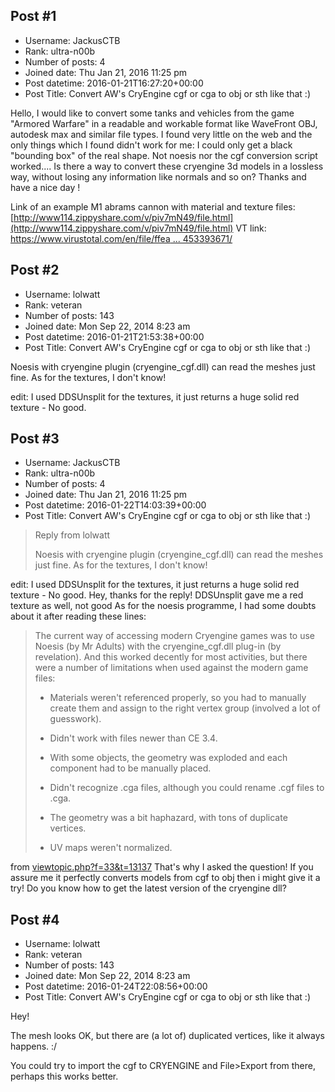 ## Post #1
- Username: JackusCTB
- Rank: ultra-n00b
- Number of posts: 4
- Joined date: Thu Jan 21, 2016 11:25 pm
- Post datetime: 2016-01-21T16:27:20+00:00
- Post Title: Convert AW's CryEngine cgf or cga to obj or sth like that :)

Hello, I would like to convert some tanks and vehicles from the game "Armored Warfare" in a readable and workable format like WaveFront OBJ, autodesk max and similar file types. I found very little on the web and the only things which I found didn't work for me: I  could only get a black "bounding box" of the real shape. Not noesis nor the cgf conversion script worked.... Is there a way to convert these cryengine 3d models in a lossless way, without losing any information like normals and so on?
Thanks and have a nice day  !

Link of an example M1 abrams cannon with material and texture files: [http://www114.zippyshare.com/v/piv7mN49/file.html](http://www114.zippyshare.com/v/piv7mN49/file.html)
VT link: [https://www.virustotal.com/en/file/ffea ... 453393671/](https://www.virustotal.com/en/file/ffea13ee9cfb07d31a2d6b0e1d747423dcee7a765b62b7384aefb1c4ec40fb76/analysis/1453393671/)
## Post #2
- Username: lolwatt
- Rank: veteran
- Number of posts: 143
- Joined date: Mon Sep 22, 2014 8:23 am
- Post datetime: 2016-01-21T21:53:38+00:00
- Post Title: Convert AW's CryEngine cgf or cga to obj or sth like that :)

Noesis with cryengine plugin (cryengine_cgf.dll) can read the meshes just fine.
As for the textures, I don't know! 

edit: I used DDSUnsplit for the textures, it just returns a huge solid red texture - No good.
## Post #3
- Username: JackusCTB
- Rank: ultra-n00b
- Number of posts: 4
- Joined date: Thu Jan 21, 2016 11:25 pm
- Post datetime: 2016-01-22T14:03:39+00:00
- Post Title: Convert AW's CryEngine cgf or cga to obj or sth like that :)

> Reply from lolwatt
>
> Noesis with cryengine plugin (cryengine_cgf.dll) can read the meshes just fine.
As for the textures, I don't know! 

edit: I used DDSUnsplit for the textures, it just returns a huge solid red texture - No good.
Hey, thanks for the reply!
DDSUnsplit gave me a red texture as well, not good  As for the noesis programme, I had some doubts about it after reading these lines:

> The current way of accessing modern Cryengine games was to use Noesis (by Mr Adults) with the cryengine_cgf.dll plug-in (by revelation). And this worked decently for most activities, but there were a number of limitations when used against the modern game files:
>
> 
>
> * Materials weren't referenced properly, so you had to manually create them and assign to the right vertex group (involved a lot of guesswork).
>
> * Didn't work with files newer than CE 3.4.
>
> * With some objects, the geometry was exploded and each component had to be manually placed.
>
> * Didn't recognize .cga files, although you could rename .cgf files to .cga.
>
> * The geometry was a bit haphazard, with tons of duplicate vertices.
>
> * UV maps weren't normalized.

from [viewtopic.php?f=33&t=13137](http://forum.xentax.com/viewtopic.php?f=33&t=13137)
That's why I asked the question! If you assure me it perfectly converts models from cgf to obj then i might give it a try! Do you know how to get the latest version of the cryengine dll?
## Post #4
- Username: lolwatt
- Rank: veteran
- Number of posts: 143
- Joined date: Mon Sep 22, 2014 8:23 am
- Post datetime: 2016-01-24T22:08:56+00:00
- Post Title: Convert AW's CryEngine cgf or cga to obj or sth like that :)

Hey!

The mesh looks OK, but there are (a lot of) duplicated vertices, like it always happens. :/

You could try to import the cgf to CRYENGINE and File>Export from there, perhaps this works better.
